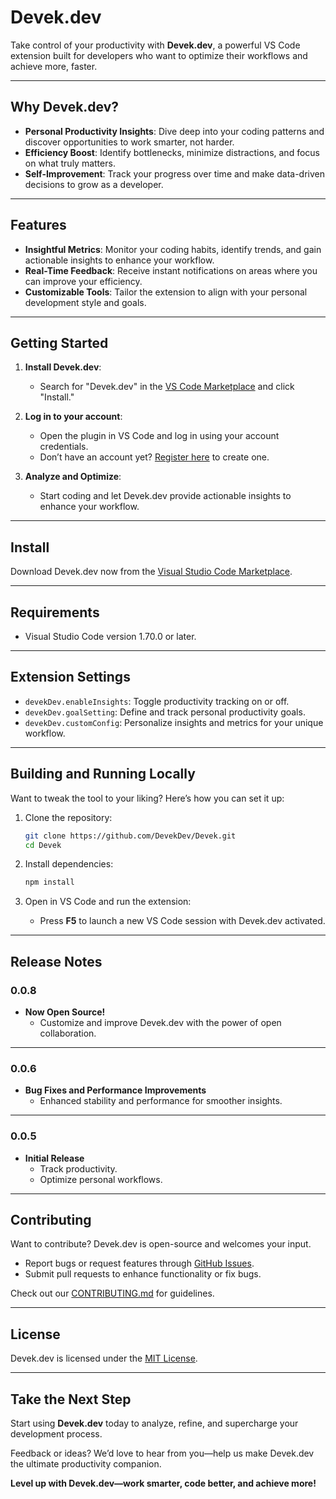 # **Devek.dev**

Take control of your productivity with **Devek.dev**, a powerful VS Code extension built for developers who want to optimize their workflows and achieve more, faster.

---

## **Why Devek.dev?**

- **Personal Productivity Insights**: Dive deep into your coding patterns and discover opportunities to work smarter, not harder.
- **Efficiency Boost**: Identify bottlenecks, minimize distractions, and focus on what truly matters.
- **Self-Improvement**: Track your progress over time and make data-driven decisions to grow as a developer.

---

## **Features**

- **Insightful Metrics**: Monitor your coding habits, identify trends, and gain actionable insights to enhance your workflow.
- **Real-Time Feedback**: Receive instant notifications on areas where you can improve your efficiency.
- **Customizable Tools**: Tailor the extension to align with your personal development style and goals.

---

## **Getting Started**

1. **Install Devek.dev**:
   - Search for "Devek.dev" in the [VS Code Marketplace](https://marketplace.visualstudio.com/items?itemName=devek-dev.devek-dev) and click "Install."

2. **Log in to your account**:
   - Open the plugin in VS Code and log in using your account credentials.
   - Don’t have an account yet? [Register here](https://app.devek.dev) to create one.

3. **Analyze and Optimize**:
   - Start coding and let Devek.dev provide actionable insights to enhance your workflow.

---

## **Install**

Download Devek.dev now from the [Visual Studio Code Marketplace](https://marketplace.visualstudio.com/items?itemName=devek-dev.devek-dev).

---

## **Requirements**

- Visual Studio Code version 1.70.0 or later.

---

## **Extension Settings**

- `devekDev.enableInsights`: Toggle productivity tracking on or off.
- `devekDev.goalSetting`: Define and track personal productivity goals.
- `devekDev.customConfig`: Personalize insights and metrics for your unique workflow.

---

## **Building and Running Locally**

Want to tweak the tool to your liking? Here’s how you can set it up:

1. Clone the repository:
   ```bash
   git clone https://github.com/DevekDev/Devek.git
   cd Devek
   ```

2. Install dependencies:
   ```bash
   npm install
   ```

3. Open in VS Code and run the extension:
   - Press **F5** to launch a new VS Code session with Devek.dev activated.

---

## **Release Notes**

### 0.0.8
- **Now Open Source!**
  - Customize and improve Devek.dev with the power of open collaboration.
---
### 0.0.6
- **Bug Fixes and Performance Improvements**
  - Enhanced stability and performance for smoother insights.
---
### 0.0.5
- **Initial Release**
  - Track productivity.
  - Optimize personal workflows.

---

## **Contributing**

Want to contribute? Devek.dev is open-source and welcomes your input.  

- Report bugs or request features through [GitHub Issues](https://github.com/DevekDev/Devek/issues).
- Submit pull requests to enhance functionality or fix bugs.

Check out our [CONTRIBUTING.md](https://github.com/DevekDev/Devek/blob/main/CONTRIBUTING.md) for guidelines.

---

## **License**

Devek.dev is licensed under the [MIT License](https://github.com/DevekDev/Devek/blob/main/LICENSE).

---

## **Take the Next Step**

Start using **Devek.dev** today to analyze, refine, and supercharge your development process.  

Feedback or ideas? We’d love to hear from you—help us make Devek.dev the ultimate productivity companion.

**Level up with Devek.dev—work smarter, code better, and achieve more!**